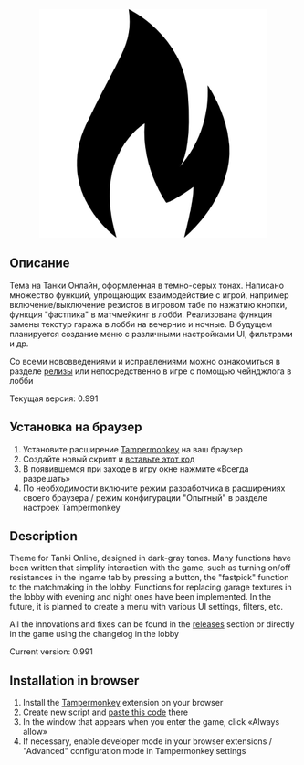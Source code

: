 <p align="center"><img src="https://github.com/Indifferental/Obscurum/blob/main/assets/icons/flame512.png?raw=true" alt="logo" style="width: 400px"/></p>

## Описание
Тема на Танки Онлайн, оформленная в темно-серых тонах. Написано множество функций, упрощающих взаимодействие с игрой, например включение/выключение резистов в игровом табе по нажатию кнопки, функция "фастпика" в матчмейкинг в лобби. Реализована функция замены текстур гаража в лобби на вечерние и ночные. В будущем планируется создание меню с различными настройками UI, фильтрами и др.

Со всеми нововведениями и исправлениями можно ознакомиться в разделе [релизы](https://github.com/Indifferental/Obscurum/releases) или непосредственно в игре с помощью чейнджлога в лобби

Текущая версия: 0.991

## Установка на браузер
1. Установите расширение [Tampermonkey](https://www.tampermonkey.net/) на ваш браузер
2. Создайте новый скрипт и [вставьте этот код](https://github.com/Indifferental/Obscurum/blob/main/scripts/user.js)
3. В появившемся при заходе в игру окне нажмите «Всегда разрешать»
4. По необходимости включите режим разработчика в расширениях своего браузера / режим конфигурации "Опытный" в разделе настроек Tampermonkey

## Description
Theme for Tanki Online, designed in dark-gray tones. Many functions have been written that simplify interaction with the game, such as turning on/off resistances in the ingame tab by pressing a button, the "fastpick" function to the matchmaking in the lobby. Functions for replacing garage textures in the lobby with evening and night ones have been implemented. In the future, it is planned to create a menu with various UI settings, filters, etc.

All the innovations and fixes can be found in the [releases](https://github.com/Indifferental/Obscurum/releases) section or directly in the game using the changelog in the lobby

Current version: 0.991

## Installation in browser
1. Install the [Tampermonkey](https://www.tampermonkey.net/) extension on your browser
2. Create new script and [paste this code](https://github.com/Indifferental/Obscurum/blob/main/scripts/user.js) there
3. In the window that appears when you enter the game, click «Always allow»
4. If necessary, enable developer mode in your browser extensions / "Advanced" configuration mode in Tampermonkey settings
